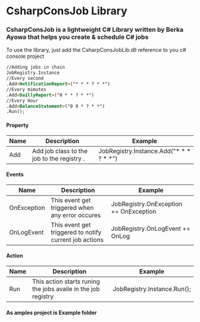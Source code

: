 # CsharpConsJob Library
### CsharpConsJob is a lightweight C# Library written by Berka Ayowa that helps you create & schedule C# jobs

To use the library, just  add the CsharpConsJobLib.dll reference to you c# console project

```html
//Adding jobs in chain
JobRegistry.Instance
//Every second
.Add<NotificationReport>("* * * ? * *")
//Every mimutes
.Add<DaillyReport>("0 * * ? * *")
//Every Hour
.Add<BalanceStatement>("0 0 * ? * *")
.Run();
```

#### Property
| Name | Description | Example | 
| --- | --- | --- |
| Add | Add job class to the job to the registry .| JobRegistry.Instance.Add<NotificationReport>("* * * ? * *") 

#### Events
| Name | Description | Example | 
| --- | --- | --- |
| OnException | This event get triggered when any error occures| JobRegistry.OnException += OnException
| OnLogEvent | This event get triggered to notify current job actions| JobRegistry.OnLogEvent += OnLog

#### Action
| Name | Description | Example | 
| --- | --- | --- |
| Run | This action starts runing the jobs availe in the job registry| JobRegistry.Instance.Run();

#### As amples project is Example folder 